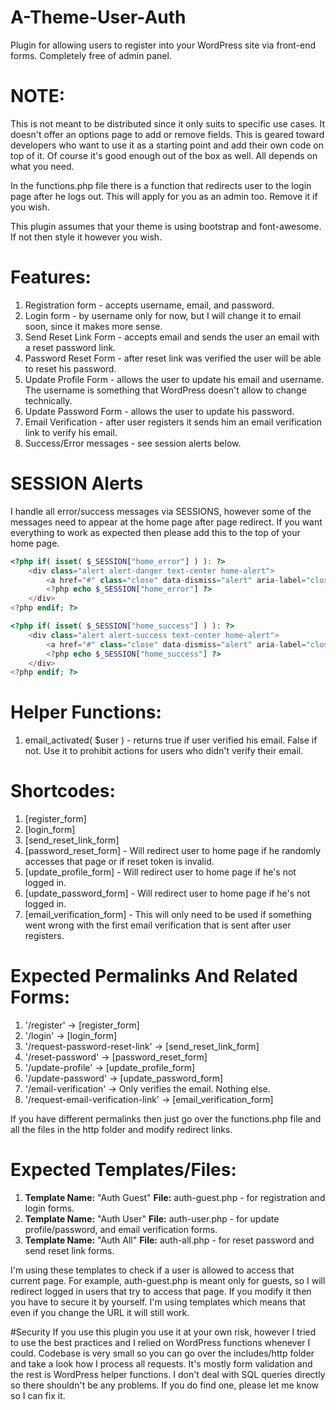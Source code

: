 # A-Theme-User-Auth
Plugin for allowing users to register into your WordPress site via front-end forms. Completely free of admin panel.

# NOTE:
This is not meant to be distributed since it only suits to specific use cases. It doesn't offer an options page to add or remove fields. This is geared toward developers who want to use it as a starting point and add their own code on top of it. Of course it's good enough out of the box as well. All depends on what you need.

In the functions.php file there is a function that redirects user to the login page after he logs out. This will apply for you as an admin too. Remove it if you wish.

This plugin assumes that your theme is using bootstrap and font-awesome. If not then style it however you wish.

# Features:
1. Registration form - accepts username, email, and password.
2. Login form - by username only for now, but I will change it to email soon, since it makes more sense.
3. Send Reset Link Form - accepts email and sends the user an email with a reset password link.
4. Password Reset Form - after reset link was verified the user will be able to reset his password.
5. Update Profile Form - allows the user to update his email and username. The username is something that WordPress doesn't allow to change technically.
6. Update Password Form - allows the user to update his password.
7. Email Verification - after user registers it sends him an email verification link to verify his email.
8. Success/Error messages - see session alerts below.

# SESSION Alerts
I handle all error/success messages via SESSIONS, however some of the messages need to appear at the home page after page redirect. If you want
everything to work as expected then please add this to the top of your home page.

```php
<?php if( isset( $_SESSION["home_error"] ) ): ?>
    <div class="alert alert-danger text-center home-alert">
        <a href="#" class="close" data-dismiss="alert" aria-label="close">&times;</a>
        <?php echo $_SESSION["home_error"] ?>
    </div>
<?php endif; ?>

<?php if( isset( $_SESSION["home_success"] ) ): ?>
    <div class="alert alert-success text-center home-alert">
        <a href="#" class="close" data-dismiss="alert" aria-label="close">&times;</a>
        <?php echo $_SESSION["home_success"] ?>
    </div>
<?php endif; ?>
```

# Helper Functions:
1. email_activated( $user ) - returns true if user verified his email. False if not. Use it to prohibit actions for users who didn't verify their email.

# Shortcodes:
1. [register_form]
2. [login_form]
3. [send_reset_link_form]
4. [password_reset_form] - Will redirect user to home page if he randomly accesses that page or if reset token is invalid.
5. [update_profile_form] - Will redirect user to home page if he's not logged in.
6. [update_password_form] - Will redirect user to home page if he's not logged in.
7. [email_verification_form] - This will only need to be used if something went wrong with the first email verification that is sent after user registers.

# Expected Permalinks And Related Forms:
1. '/register' -> [register_form]
2. '/login' -> [login_form]
3. '/request-password-reset-link' -> [send_reset_link_form]
4. '/reset-password' -> [password_reset_form]
5. '/update-profile' -> [update_profile_form]
6. '/update-password' -> [update_password_form]
7. '/email-verification' -> Only verifies the email. Nothing else.
8. '/request-email-verification-link' -> [email_verification_form]

If you have different permalinks then just go over the functions.php file and all the files in the http folder and modify redirect links.

# Expected Templates/Files:
1. __Template Name:__ "Auth Guest" __File:__ auth-guest.php - for registration and login forms.
2. __Template Name:__ "Auth User" __File:__ auth-user.php - for update profile/password, and email verification forms.
3. __Template Name:__ "Auth All" __File:__ auth-all.php - for reset password and send reset link forms.

I'm using these templates to check if a user is allowed to access that current page. For example, auth-guest.php is meant only for guests, so I will redirect logged in users that
try to access that page. If you modify it then you have to secure it by yourself.
I'm using templates which means that even if you change the URL it will still work.

#Security
If you use this plugin you use it at your own risk, however I tried to use the best practices and I relied on WordPress functions whenever I could. Codebase is very small so you can go over the includes/http folder and take a look how I process all requests. It's mostly form validation and the rest is WordPress helper functions. I don't deal with SQL queries directly so there shouldn't be any problems. If you do find one, please let me know so I can fix it.


